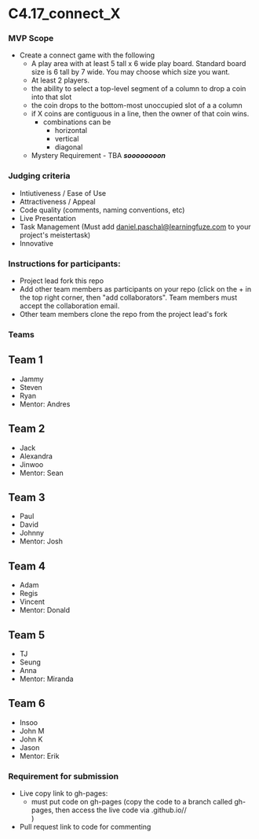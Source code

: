 # C4.17_connect_X

### MVP Scope
- Create a connect game with the following
  - A play area with at least 5 tall x 6 wide play board.  Standard board size is 6 tall by 7 wide.  You may choose which size you want.
  - At least 2 players.
  - the ability to select a top-level segment of a column to drop a coin into that slot
  - the coin drops to the bottom-most unoccupied slot of a a column 
  - if X coins are contiguous in a line, then the owner of that coin wins.
    - combinations can be
      - horizontal
      - vertical
      - diagonal
  - Mystery Requirement - TBA ***soooooooon***

### Judging criteria
- Intiutiveness / Ease of Use
- Attractiveness / Appeal
- Code quality (comments, naming conventions, etc)
- Live Presentation
- Task Management  (Must add daniel.paschal@learningfuze.com to your project's meistertask)
- Innovative

### Instructions for participants:
- Project lead fork this repo
- Add other team members as participants on your repo (click on the + in the top right corner, then "add collaborators".  Team members must accept the collaboration email.
- Other team members clone the repo from the project lead's fork

### Teams

## Team 1
- Jammy
- Steven
- Ryan
- Mentor: Andres

## Team 2
- Jack
- Alexandra
- Jinwoo
- Mentor: Sean

## Team 3
- Paul
- David
- Johnny
- Mentor: Josh

## Team 4
- Adam
- Regis
- Vincent
- Mentor: Donald

## Team 5
- TJ
- Seung
- Anna
- Mentor: Miranda

## Team 6
- Insoo
- John M
- John K
- Jason
- Mentor: Erik

### Requirement for submission
- Live copy link to gh-pages: 
	- must put code on gh-pages (copy the code to a branch called gh-pages, then access the live code via <your user name>.github.io/<repo name>/<main file name>)
- Pull request link to code for commenting

